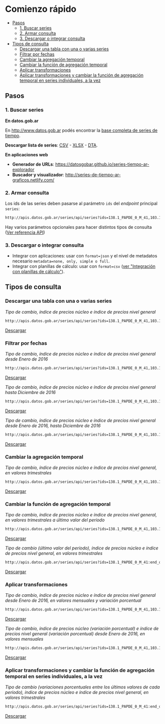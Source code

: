 # Comienzo rápido

<!-- START doctoc generated TOC please keep comment here to allow auto update -->
<!-- DON'T EDIT THIS SECTION, INSTEAD RE-RUN doctoc TO UPDATE -->
 

- [Pasos](#pasos)
  - [1. Buscar series](#1-buscar-series)
  - [2. Armar consulta](#2-armar-consulta)
  - [3. Descargar o integrar consulta](#3-descargar-o-integrar-consulta)
- [Tipos de consulta](#tipos-de-consulta)
  - [Descargar una tabla con una o varias series](#descargar-una-tabla-con-una-o-varias-series)
  - [Filtrar por fechas](#filtrar-por-fechas)
  - [Cambiar la agregación temporal](#cambiar-la-agregacion-temporal)
  - [Cambiar la función de agregación temporal](#cambiar-la-funcion-de-agregaci%C3%B3n-temporal)
  - [Aplicar transformaciones](#aplicar-transformaciones)
  - [Aplicar transformaciones y cambiar la función de agregación temporal en series individuales, a la vez](#aplicar-transformaciones-y-cambiar-la-funcion-de-agregaci%C3%B3n-temporal-en-series-individuales-a-la-vez)

<!-- END doctoc generated TOC please keep comment here to allow auto update -->

## Pasos

### 1. Buscar series

**En datos.gob.ar**

En http://www.datos.gob.ar podés encontrar la [base completa de series de tiempo](http://datos.gob.ar/dataset/base-series-tiempo-administracion-publica-nacional).

**Descargar lista de series**: [CSV](http://infra.datos.gob.ar/catalog/modernizacion/dataset/1/distribution/1.2/download/series-tiempo-metadatos.csv) - [XLSX](http://infra.datos.gob.ar/catalog/modernizacion/dataset/1/distribution/1.6/download/series-tiempo-metadatos.xlsx) - [DTA](http://infra.datos.gob.ar/catalog/modernizacion/dataset/1/distribution/1.10/download/series-tiempo-metadatos.dta).

**En aplicaciones web**

* **Generador de URLs**: https://datosgobar.github.io/series-tiempo-ar-explorador
* **Buscador y visualizador**: http://series-de-tiempo-ar-graficos.netlify.com/

### 2. Armar consulta

Los ids de las series deben pasarse al parámetro `ids` del *endpoint* principal `series`:

```md
http://apis.datos.gob.ar/series/api/series?ids=138.1_PAPDE_0_M_41,103.1_I2N_2016_M_15
```

Hay varios parámetros opcionales para hacer distintos tipos de consulta ([Ver referencia API](api_reference.md))

### 3. Descargar o integrar consulta

* Integrar con aplicaciones: usar con `format=json` y el nivel de metadatos necesario `metadata=none, only, simple o full`.
* Integrar con planillas de cálculo: usar con `format=csv` ([ver "Integración con planillas de cálculo"](spreadsheet_integration.md)).

## Tipos de consulta

### Descargar una tabla con una o varias series

*Tipo de cambio, índice de precios núcleo e índice de precios nivel general*

```md
http://apis.datos.gob.ar/series/api/series?ids=138.1_PAPDE_0_M_41,103.1_I2N_2016_M_15&format=csv
```
[Descargar](http://apis.datos.gob.ar/series/api/series?ids=138.1_PAPDE_0_M_41,103.1_I2N_2016_M_15&format=csv
)

### Filtrar por fechas

*Tipo de cambio, índice de precios núcleo e índice de precios nivel general desde Enero de 2016*

```md
http://apis.datos.gob.ar/series/api/series?ids=138.1_PAPDE_0_M_41,103.1_I2N_2016_M_15,103.1_I2N_2016_M_19&format=csv&start_date=2016-01-01
```
[Descargar](http://apis.datos.gob.ar/series/api/series?ids=138.1_PAPDE_0_M_41,103.1_I2N_2016_M_15,103.1_I2N_2016_M_19&format=csv&start_date=2016-01-01
)

*Tipo de cambio, índice de precios núcleo e índice de precios nivel general hasta Diciembre de 2016*

```md
http://apis.datos.gob.ar/series/api/series?ids=138.1_PAPDE_0_M_41,103.1_I2N_2016_M_15,103.1_I2N_2016_M_19&format=csv&end_date=2016-12-01
```
[Descargar](http://apis.datos.gob.ar/series/api/series?ids=138.1_PAPDE_0_M_41,103.1_I2N_2016_M_15,103.1_I2N_2016_M_19&format=csv&end_date=2016-12-01
)

*Tipo de cambio, índice de precios núcleo e índice de precios nivel general desde Enero de 2016, hasta Diciembre de 2016*

```md
http://apis.datos.gob.ar/series/api/series?ids=138.1_PAPDE_0_M_41,103.1_I2N_2016_M_15,103.1_I2N_2016_M_19&format=csv&start_date=2016-01-01&end_date=2016-12-01
```
[Descargar](http://apis.datos.gob.ar/series/api/series?ids=138.1_PAPDE_0_M_41,103.1_I2N_2016_M_15,103.1_I2N_2016_M_19&format=csv&start_date=2016-01-01&end_date=2016-12-01
)

### Cambiar la agregación temporal

*Tipo de cambio, índice de precios núcleo e índice de precios nivel general, en valores trimestrales*

```md
http://apis.datos.gob.ar/series/api/series?ids=138.1_PAPDE_0_M_41,103.1_I2N_2016_M_15,103.1_I2N_2016_M_19&format=csv&collapse=quarter
```
[Descargar](http://apis.datos.gob.ar/series/api/series?ids=138.1_PAPDE_0_M_41,103.1_I2N_2016_M_15,103.1_I2N_2016_M_19&format=csv&collapse=quarter
)

### Cambiar la función de agregación temporal

*Tipo de cambio, índice de precios núcleo e índice de precios nivel general, en valores trimestrales a último valor del período*

```md
http://apis.datos.gob.ar/series/api/series?ids=138.1_PAPDE_0_M_41,103.1_I2N_2016_M_15,103.1_I2N_2016_M_19&format=csv&collapse=quarter&collapse_aggregation=end_of_period
```
[Descargar](http://apis.datos.gob.ar/series/api/series?ids=138.1_PAPDE_0_M_41,103.1_I2N_2016_M_15,103.1_I2N_2016_M_19&format=csv&collapse=quarter&collapse_aggregation=end_of_period
)

*Tipo de cambio (último valor del período), índice de precios núcleo e índice de precios nivel general, en valores trimestrales*

```md
http://apis.datos.gob.ar/series/api/series?ids=138.1_PAPDE_0_M_41:end_of_period,103.1_I2N_2016_M_15,103.1_I2N_2016_M_19&format=csv&collapse=quarter
```
[Descargar](http://apis.datos.gob.ar/series/api/series?ids=138.1_PAPDE_0_M_41:end_of_period,103.1_I2N_2016_M_15,103.1_I2N_2016_M_19&format=csv&collapse=quarter
)
### Aplicar transformaciones

*Tipo de cambio, índice de precios núcleo e índice de precios nivel general desde Enero de 2016, en valores mensuales y variación porcentual*

```md
http://apis.datos.gob.ar/series/api/series?ids=138.1_PAPDE_0_M_41,103.1_I2N_2016_M_15,103.1_I2N_2016_M_19&collapse=month&format=csv&start_date=2016-01-01&representation_mode=percent_change
```
[Descargar](http://apis.datos.gob.ar/series/api/series?ids=138.1_PAPDE_0_M_41,103.1_I2N_2016_M_15,103.1_I2N_2016_M_19&collapse=month&format=csv&start_date=2016-01-01&representation_mode=percent_change
)

*Tipo de cambio, índice de precios núcleo (variación porcentual) e índice de precios nivel general (variación porcentual) desde Enero de 2016, en valores mensuales*

```md
http://apis.datos.gob.ar/series/api/series?ids=138.1_PAPDE_0_M_41,103.1_I2N_2016_M_15:percent_change,103.1_I2N_2016_M_19:percent_change&collapse=month&format=csv&start_date=2016-01-01
```
[Descargar](http://apis.datos.gob.ar/series/api/series?ids=138.1_PAPDE_0_M_41,103.1_I2N_2016_M_15:percent_change,103.1_I2N_2016_M_19:percent_change&collapse=month&format=csv&start_date=2016-01-01
)

### Aplicar transformaciones y cambiar la función de agregación temporal en series individuales, a la vez

*Tipo de cambio (variaciones porcentuales entre los últimos valores de cada período), índice de precios núcleo e índice de precios nivel general, en valores trimestrales*

```md
http://apis.datos.gob.ar/series/api/series?ids=138.1_PAPDE_0_M_41:end_of_period:percent_change,103.1_I2N_2016_M_15,103.1_I2N_2016_M_19&format=csv&collapse=quarter
```
[Descargar](http://apis.datos.gob.ar/series/api/series?ids=138.1_PAPDE_0_M_41:end_of_period:percent_change,103.1_I2N_2016_M_15,103.1_I2N_2016_M_19&format=csv&collapse=quarter
)
